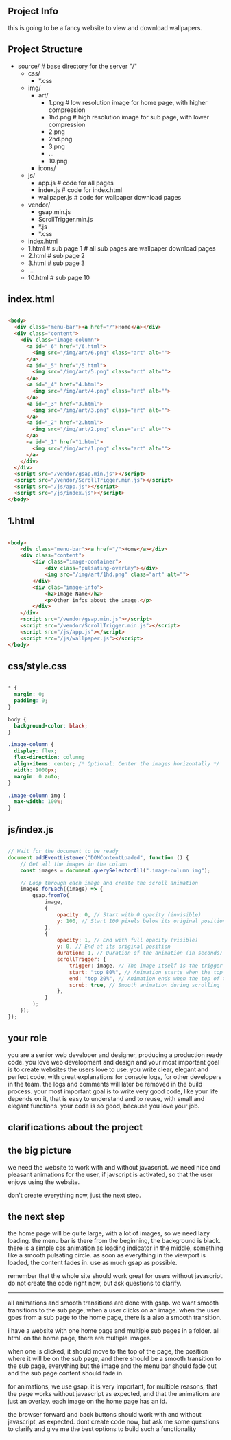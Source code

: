 ## Project Info

this is going to be a fancy website to view and download wallpapers. 

## Project Structure

- source/ # base directory for the server "/"
    - css/
        - *.css
    - img/
        - art/
            - 1.png # low resolution image for home page, with higher compression
            - 1hd.png # high resolution image for sub page, with lower compression
            - 2.png
            - 2hd.png
            - 3.png
            - ...
            - 10.png
        - icons/
    - js/
        - app.js # code for all pages
        - index.js # code for index.html
        - wallpaper.js # code for wallpaper download pages
    - vendor/
        - gsap.min.js
        - ScrollTrigger.min.js
        - *.js
        - *.css
    - index.html
    - 1.html # sub page 1 # all sub pages are wallpaper download pages
    - 2.html # sub page 2
    - 3.html # sub page 3
    - ...
    - 10.html # sub page 10

## index.html

```html

<body>
  <div class="menu-bar"><a href="/">Home</a></div>
  <div class="content">
    <div class="image-column">
      <a id="_6" href="/6.html">
        <img src="/img/art/6.png" class="art" alt="">
      </a>
      <a id="_5" href="/5.html">
        <img src="/img/art/5.png" class="art" alt="">
      </a>
      <a id="_4" href="4.html">
        <img src="/img/art/4.png" class="art" alt="">
      </a>
      <a id="_3" href="3.html">
        <img src="/img/art/3.png" class="art" alt="">
      </a>
      <a id="_2" href="2.html">
        <img src="/img/art/2.png" class="art" alt="">
      </a>
      <a id="_1" href="1.html">
        <img src="/img/art/1.png" class="art" alt="">
      </a>
    </div>
  </div>
  <script src="/vendor/gsap.min.js"></script>
  <script src="/vendor/ScrollTrigger.min.js"></script>
  <script src="/js/app.js"></script>
  <script src="/js/index.js"></script>
</body>

```

## 1.html

```html

<body>
    <div class="menu-bar"><a href="/">Home</a></div>
    <div class="content">
        <div class="image-container">
            <div class="pulsating-overlay"></div>
            <img src="/img/art/1hd.png" class="art" alt="">
        </div>
        <div clas="image-info">
            <h2>Image Name</h2>
            <p>Other infos about the image.</p>
        </div>
    </div>
    <script src="/vendor/gsap.min.js"></script>
    <script src="/vendor/ScrollTrigger.min.js"></script>
    <script src="/js/app.js"></script>
    <script src="/js/wallpaper.js"></script>
</body>

```

## css/style.css

```css

* {
  margin: 0;
  padding: 0;
}

body {
  background-color: black;
}

.image-column {
  display: flex;
  flex-direction: column;
  align-items: center; /* Optional: Center the images horizontally */
  width: 1000px;
  margin: 0 auto;
}

.image-column img {
  max-width: 100%;
}

```

## js/index.js

```js

// Wait for the document to be ready
document.addEventListener("DOMContentLoaded", function () {
    // Get all the images in the column
    const images = document.querySelectorAll(".image-column img");

    // Loop through each image and create the scroll animation
    images.forEach((image) => {
        gsap.fromTo(
            image,
            {
                opacity: 0, // Start with 0 opacity (invisible)
                y: 100, // Start 100 pixels below its original position
            },
            {
                opacity: 1, // End with full opacity (visible)
                y: 0, // End at its original position
                duration: 1, // Duration of the animation (in seconds)
                scrollTrigger: {
                    trigger: image, // The image itself is the trigger
                    start: "top 80%", // Animation starts when the top of the image reaches 80% of the viewport height
                    end: "top 20%", // Animation ends when the top of the image reaches 20% of the viewport height
                    scrub: true, // Smooth animation during scrolling
                },
            }
        );
    });
});

```

## your role

you are a senior web developer and designer, producing a production ready code.
you love web development and design and your most important goal is to create websites the users love to use.
you write clear, elegant and perfect code, with great explanations for console logs, for other developers in the team. the logs and comments will later be removed in the build process.
your most important goal is to write very good code, like your life depends on it, that is easy to understand and to reuse, with small and elegant functions. 
your code is so good, because you love your job.

## clarifications about the project

## the big picture

we need the website to work with and without javascript.
we need nice and pleasant animations for the user, if javscript is activated, so that the user enjoys using the website. 

don't create everything now, just the next step.

## the next step

the home page will be quite large, with a lot of images, so we need lazy loading. the menu bar is there from the beginning, the background is black. there is a simple css animation as loading indicator in the middle, something like a smooth pulsating circle. as soon as everything in the viewport is loaded, the content fades in. use as much gsap as possible.


remember that the whole site should work great for users without javascript.
do not create the code right now, but ask questions to clarify.

------

all animations and smooth transitions are done with gsap.
we want smooth transitions to the sub page, when a user clicks on an image.
when the user goes from a sub page to the home page, there is a also a smooth transition.


i have a website with one home page and multiple sub pages in a folder. all html. on the home page, there are multiple images. 

when one is clicked, it should move to the top of the page, the position where it will be on the sub page, and there should be a smooth transition to the sub page, everything but the image and the menu bar should fade out and the sub page content should fade in. 

for animations, we use gsap. it is very important, for multiple reasons, that the page works without javascript as expected, and that the animations are just an overlay. each image on the home page has an id. 

the browser forward and back buttons should work with and without javascript, as expected. dont create code now, but ask me some questions to clarify and give me the best options to build such a functionality